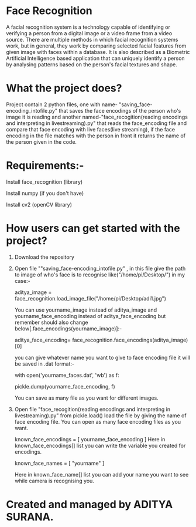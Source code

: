 # Face Recognition
A facial recognition system is a technology capable of identifying or verifying a person from a digital image or a video frame from a video source. There are multiple methods in which facial recognition systems work, but in general, they work by comparing selected facial features from given image with faces within a database. It is also described as a Biometric Artificial Intelligence based application that can uniquely identify a person by analysing patterns based on the person's facial textures and shape.

# What the project does?
Project contain 2 python files, one with name- "saving_face-encoding_intofile.py" that saves the face encodings of the person who's image it is reading and another named-"face_recogition(reading encodings and interpreting in livestreaming).py" that reads the face_encoding file and compare that face encoding with live faces(live streaming), if the face encoding in the file matches with the person in front it returns the name of the person given in the code.


# Requirements:-
Install face_recognition (library)

Install numpy (if you don't have)

Install cv2    (openCV library)

# How users can get started with the project?
1) Download the repository

2) Open file ""saving_face-encoding_intofile.py" , in this file give the path to image of who's face is to recognise                  like("/home/pi/Desktop/") in my case:-

   aditya_image = face_recognition.load_image_file("/home/pi/Desktop/adi1.jpg")

   You can use yourname_image instead of aditya_image and yourname_face_encoding instead of aditya_face_encoding but remember should        also change below[.face_encodings(yourname_image)]:-

   aditya_face_encoding= face_recognition.face_encodings(aditya_image)[0]

   you can give whatever name you want to give to face encoding file it will be saved in .dat format:-

   with open('yourname_faces.dat', 'wb') as f:
 
      pickle.dump(yourname_face_encoding, f)
   
   You can save as many file as you want for different images.
      
3) Open file "face_recogition(reading encodings and interpreting in livestreaming).py" from pickle.load() load the file by giving the  name of face encoding file. You can open as many face encoding files as you want.

   known_face_encodings = [ yourname_face_encoding ] Here in known_face_encodings[] list you can write the variable you created for        encodings.

   known_face_names = [ "yourname" ]

   Here in known_face_name[] list you can add your name you want to see while camera is recognising you.

# Created and managed by ADITYA SURANA.
